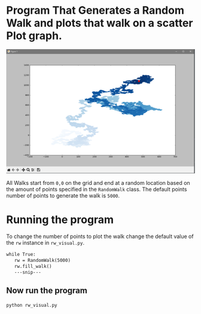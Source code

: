 # Program That Generates a Random Walk and plots that walk on a scatter Plot graph.
<img src='randomWalk.PNG'>

 All Walks start from `0,0` on the grid and end at a random location based on the amount of points specified in the `RandomWalk` class. The default points number of points to generate the walk is `5000`.

 # Running the program
 To change the number of points to plot the walk change the default value of the `rw` instance in `rw_visual.py`.
 ```
 while True:
    rw = RandomWalk(5000)
    rw.fill_walk()
    ---snip---
```

## Now run the program
```
python rw_visual.py
```
